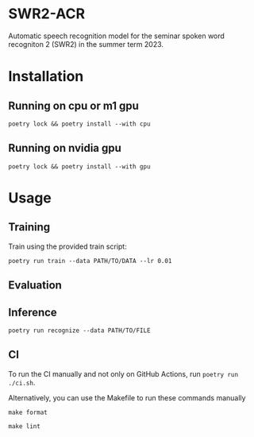 # SWR2-ACR
Automatic speech recognition model for the seminar spoken word recogniton 2 (SWR2) in the summer term 2023.

# Installation
## Running on cpu or m1 gpu
```
poetry lock && poetry install --with cpu
```

## Running on nvidia gpu
```
poetry lock && poetry install --with gpu
```

# Usage
## Training 
Train using the provided train script:
```
poetry run train --data PATH/TO/DATA --lr 0.01 
```
## Evaluation

## Inference
```
poetry run recognize --data PATH/TO/FILE
```

## CI
To run the CI manually and not only on GitHub Actions, run `poetry run ./ci.sh`.

Alternatively, you can use the Makefile to run these commands manually
```
make format

make lint
```
